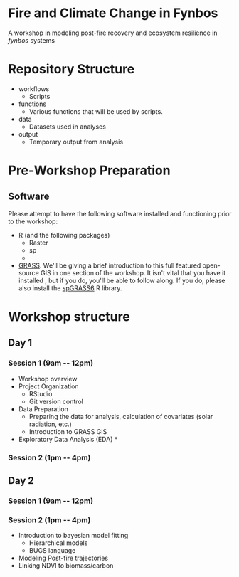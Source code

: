 Fire and Climate Change in Fynbos
=====

A workshop in modeling post-fire recovery and ecosystem resilience in _fynbos_ systems

# Repository Structure
* workflows
	* Scripts
* functions
	* Various functions that will be used by scripts.
* data
	* Datasets used in analyses
* output
	* Temporary output from analysis

# Pre-Workshop Preparation
## Software
Please attempt to have the following software installed and functioning prior to the workshop:

* R (and the following packages)
  	 * Raster
	 * sp
	 * 
* [GRASS](http://grass.osgeo.org/download/).  We'll be giving a brief introduction to this full featured open-source GIS in one section of the workshop.  It isn't vital that you have it installed , but if you do, you'll be able to follow along.  If you do, please also install the [spGRASS6](http://cran.r-project.org/web/packages/spgrass6/index.html) R library.  

# Workshop structure

## Day 1

### Session 1 (9am -- 12pm)

* Workshop overview
* Project Organization
	*  RStudio
	*  Git version control
*   Data Preparation
	*  Preparing the data for analysis, calculation of covariates (solar radiation, etc.)
	*  Introduction to GRASS GIS      
* Exploratory Data Analysis (EDA)
	* 	
	
### Session 2 (1pm -- 4pm)

## Day 2

### Session 1 (9am -- 12pm)

### Session 2 (1pm -- 4pm)
* Introduction to bayesian model fitting
	* Hierarchical models
	* BUGS language
* Modeling Post-fire trajectories
* Linking NDVI to biomass/carbon




